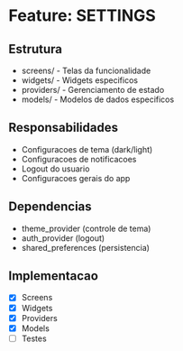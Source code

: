 ﻿# Feature: SETTINGS

## Estrutura
- screens/ - Telas da funcionalidade
- widgets/ - Widgets especificos
- providers/ - Gerenciamento de estado
- models/ - Modelos de dados especificos

## Responsabilidades
- Configuracoes de tema (dark/light)
- Configuracoes de notificacoes
- Logout do usuario
- Configuracoes gerais do app

## Dependencias
- theme_provider (controle de tema)
- auth_provider (logout)
- shared_preferences (persistencia)

## Implementacao
- [x] Screens
- [x] Widgets  
- [x] Providers
- [x] Models
- [ ] Testes
